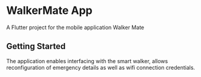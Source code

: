 # WalkerMate App

A Flutter project for the mobile application Walker Mate

## Getting Started

The application enables interfacing with the smart walker, allows reconfiguration of emergency details as well as wifi connection credentials.
